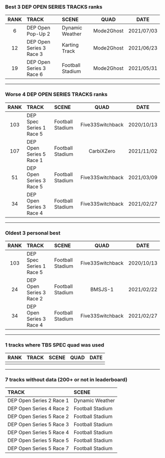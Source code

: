 ### Best 3 DEP OPEN SERIES TRACKS ranks
|RANK|TRACK|SCENE|QUAD|DATE|
|:---:|:---|:---|:---:|:---:|
|6|DEP Open Pop-Up 2|Dynamic Weather|Mode2Ghost|2021/07/03|
|12|DEP Open Series 3 Race 3|Karting Track|Mode2Ghost|2021/06/23|
|19|DEP Open Series 3 Race 6|Football Stadium|Mode2Ghost|2021/05/31|
---
### Worse 4 DEP OPEN SERIES TRACKS ranks
|RANK|TRACK|SCENE|QUAD|DATE|
|:---:|:---|:---|:---:|:---:|
|103|DEP Spec Series 1 Race 5|Football Stadium|Five33Switchback|2020/10/13|
|107|DEP Open Series 5 Race 1|Football Stadium|CarbiXZero|2021/11/02|
|51|DEP Open Series 3 Race 5|Football Stadium|Five33Switchback|2021/03/09|
|34|DEP Open Series 3 Race 4|Football Stadium|Five33Switchback|2021/02/27|
---
### Oldest 3 personal best
|RANK|TRACK|SCENE|QUAD|DATE|
|:---:|:---|:---|:---:|:---:|
|103|DEP Spec Series 1 Race 5|Football Stadium|Five33Switchback|2020/10/13|
|24|DEP Open Series 3 Race 2|Football Stadium|BMSJS-1|2021/02/22|
|34|DEP Open Series 3 Race 4|Football Stadium|Five33Switchback|2021/02/27|
---
### 1 tracks where TBS SPEC quad was used
|RANK|TRACK|SCENE|QUAD|DATE|
|:---:|:---|:---|:---:|:---:|
||||||
---
### 7 tracks without data (200+ or not in leaderboard)
|TRACK|SCENE|
|:---|:---|
|DEP Open Series 2 Race 1|Dynamic Weather|
|DEP Open Series 4 Race 2|Football Stadium|
|DEP Open Series 5 Race 2|Football Stadium|
|DEP Open Series 5 Race 3|Football Stadium|
|DEP Open Series 5 Race 4|Football Stadium|
|DEP Open Series 5 Race 5|Football Stadium|
|DEP Open Series 5 Race 7|Football Stadium|
